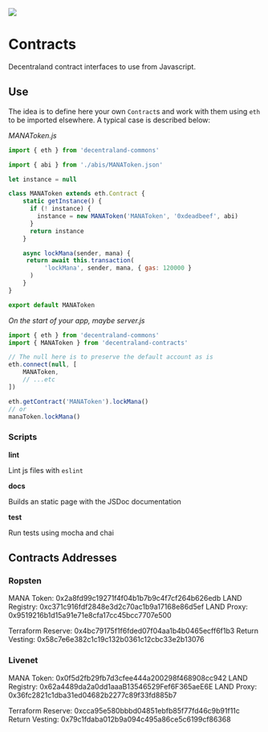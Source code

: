 ![](https://raw.githubusercontent.com/decentraland/web/gh-pages/img/decentraland.ico)

# Contracts

Decentraland contract interfaces to use from Javascript.

## Use

The idea is to define here your own `Contract`s and work with them using `eth` to be imported elsewhere. A typical case is described below:

_MANAToken.js_

```javascript
import { eth } from 'decentraland-commons'

import { abi } from './abis/MANAToken.json'

let instance = null

class MANAToken extends eth.Contract {
    static getInstance() {
      if (! instance) {
        instance = new MANAToken('MANAToken', '0xdeadbeef', abi)
      }
      return instance
    }

    async lockMana(sender, mana) {
     return await this.transaction(
          'lockMana', sender, mana, { gas: 120000 }
      )
    }
}

export default MANAToken
```


_On the start of your app, maybe server.js_

```javascript
import { eth } from 'decentraland-commons'
import { MANAToken } from 'decentraland-contracts'

// The null here is to preserve the default account as is
eth.connect(null, [
    MANAToken,
    // ...etc
])

eth.getContract('MANAToken').lockMana()
// or
manaToken.lockMana()
```


### Scripts

**lint**

Lint js files with `eslint`

**docs**

Builds an static page with the JSDoc documentation

**test**

Run tests using mocha and chai

## Contracts Addresses

### Ropsten

MANA Token: 0x2a8fd99c19271f4f04b1b7b9c4f7cf264b626edb
LAND Registry: 0xc371c916fdf2848e3d2c70ac1b9a17168e86d5ef
LAND Proxy: 0x9519216b1d15a91e71e8cfa17cc45bcc7707e500

Terraform Reserve: 0x4bc79175f1f6fded07f04aa1b4b0465ecff6f1b3
Return Vesting: 0x58c7e6e382c1c19c132b0361c12cbc33e2b13076

### Livenet

MANA Token: 0x0f5d2fb29fb7d3cfee444a200298f468908cc942
LAND Registry: 0x62a4489da2a0dd1aaaB13546529Fef6F365aeE6E
LAND Proxy: 0x36fc2821c1dba31ed04682b2277c89f33fd885b7

Terraform Reserve: 0xcca95e580bbbd04851ebfb85f77fd46c9b91f11c
Return Vesting: 0x79c1fdaba012b9a094c495a86ce5c6199cf86368

